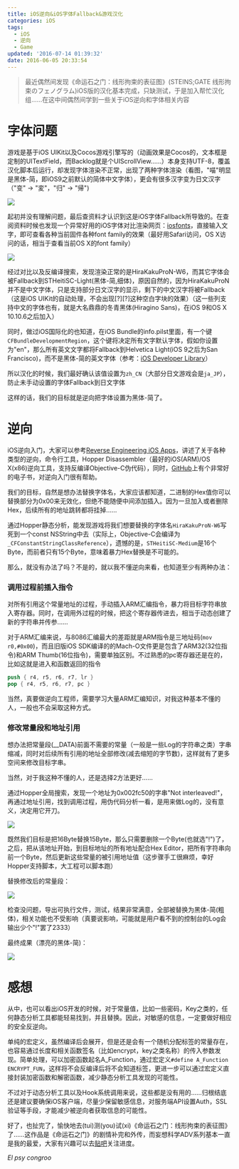 ```yaml
---
title: iOS逆向&iOS字体Fallback&游戏汉化
categories: iOS
tags:
  - iOS
  - 逆向
  - Game
updated: '2016-07-14 01:39:32'
date: 2016-06-05 20:33:54
---
```


> 最近偶然间发现《命运石之门：线形拘束的表征图》(STEINS;GATE 线形拘束のフェノグラム)iOS版的汉化基本完成，只缺测试，于是加入帮忙汉化组……在这中间偶然间学到一些关于iOS逆向和字体相关内容

# 字体问题

游戏是基于iOS UIKit以及Cocos游戏引擎写的（动画效果是Cocos的，文本框是定制的UITextField，而Backlog就是个UIScrollView……）本身支持UTF-8，覆盖汉化脚本后运行，却发现字体渲染不正常，出现了两种字体渲染（看图，"喵"明显是黑体-简，即iOS9之前默认的简体中文字体），更会有很多汉字变为日文汉字（"变" -> "変"，"归" -> "帰")

![](https://lf3-client-infra.bytetos.com/obj/client-infra-images/lizhuoli/f7dac35688c54f2e9ac1a605b4295a39/2022-07-14/image/8/2e/d2b034dd2baab3fa03776f8ec9988.jpg)

起初并没有理解问题，最后查资料才认识到这是iOS字体Fallback所导致的。在查阅资料时候也发现一个异常好用的iOS字体对比渲染网页：[iosfonts](http://iosfonts.com)，直接输入文字，即可查看各种当前固件各种font family的效果（最好用Safari访问，OS X访问的话，相当于查看当前OS X的font family）

![](https://lf3-client-infra.bytetos.com/obj/client-infra-images/lizhuoli/f7dac35688c54f2e9ac1a605b4295a39/2022-07-14/image/1/c5/a3c3555692a29541f2a45c8799323.png)

经过对比以及反编译搜索，发现渲染正常的是HiraKakuProN-W6，而其它字体会被Fallback到STHeitiSC-Light(黑体-简,细体)，原因自然的，因为HiraKakuProN并不是中文字体，只是支持部分日文汉字的显示，剩下的中文汉字将被Fallback（这是iOS UIKit的自动处理，不会出现[?][?]这种空白字块的效果）（这一些列支持中文的字体也有，就是大名鼎鼎的冬青黑体(Hiragino Sans)，在iOS 9和OS X 10.10.6之后加入）

同时，做过iOS国际化的也知道，在iOS Bundle的info.pilst里面，有一个键`CFBundleDevelopmentRegion`，这个键将决定所有文字默认字体，假如你设置为"en"，那么所有英文文字都将Fallback到Helvetica Light(iOS 9之后为San Francisco)，而不是黑体-简的英文字体（参考：[iOS Developer Library](https://developer.apple.com/library/ios/documentation/General/Reference/InfoPlistKeyReference/Articles/CoreFoundationKeys.html#//apple_ref/doc/uid/20001431-130430)）

所以汉化的时候，我们最好确认该值设置为`zh_CN`（大部分日文游戏会是`ja_JP`），防止未手动设置的字体Fallback到日文字体

这样的话，我们的目标就是逆向把字体设置为黑体-简了。

# 逆向

iOS逆向入门，大家可以参考[Reverse Engineering iOS Apps](https://www.whitehack.com.au/reverse-engineering-ios-apps/)，讲述了关于各种类型的逆向，命令行工具，Hopper Disassembler（最好的iOS(ARM)/OS X(x86)逆向工具，支持反编译Objective-C伪代码），同时，[GitHub](https://github.com/iosre/iOSAppReverseEngineering)上有个非常好的电子书，对逆向入门很有帮助。

我们的目标，自然是想办法替换字体名，大家应该都知道，二进制的Hex值你可以替换部分为0x00来无效化，但绝不能随便中间添加插入。因为一旦加入或者删除Hex，后续所有的地址跳转都将挂掉……

通过Hopper静态分析，能发现游戏将我们想要替换的字体名`HiraKakuProN-W6`写死到一个const NSString中去（实际上，Objective-C会编译为`_CFConstantStringClassReference`），遗憾的是，`STHeitiSC-Medium`是16个Byte，而前者只有15个Byte，意味着暴力Hex替换是不可能的。

那么，就没有办法了吗？不是的，就以我不懂逆向来看，也知道至少有两种办法：

### 调用过程前插入指令
对所有引用这个常量地址的过程，手动插入ARM汇编指令，暴力将目标字符串放入寄存器。同时，在调用外过程的时候，把这个寄存器传进去，相当于动态创建了新的字符串并传参……

对于ARM汇编来说，与8086汇编最大的差距就是ARM指令是三地址码(`mov r0,#0x00`)，而且旧版iOS SDK编译的的Mach-O文件更是包含了ARM32(32位指令)和ARM Thumb(16位指令)，需要单独区别。不过熟悉的pc寄存器还是在的，比如这就是进入和函数返回的指令

```nasm
push { r4, r5, r6, r7, lr }
pop { r4, r5, r6, r7, pc }
```

当然，真要做逆向工程师，需要学习大量ARM汇编知识，对我这种基本不懂的人，一般也不会采取这种方式。

### 修改常量段和地址引用
想办法把常量段(__DATA)前面不需要的常量（一般是一些Log的字符串之类）字串缩减，同时对后续所有引用的地址全部修改(减去缩短的字节数)，这样就有了更多空间来修改目标字串。

当然，对于我这种不懂的人，还是选择2方法更好……

通过Hopper全局搜索，发现一个地址为0x002fc50的字串"Not interleaved!"，再通过地址引用，找到调用过程，用伪代码分析一看，是用来做Log的，没有意义，决定用它开刀。

![](https://lf3-client-infra.bytetos.com/obj/client-infra-images/lizhuoli/f7dac35688c54f2e9ac1a605b4295a39/2022-07-14/image/d/a6/20b6c740e08b4ce50c7726931039d.png)

既然我们目标是把16Byte替换15Byte，那么只需要删除一个Byte(也就选"!")了，之后，把从该地址开始，到目标地址的所有地址配合Hex Editor，把所有字符串向前一个Byte，然后更新这些常量的被引用地址值（这步骤手工很麻烦，幸好Hopper支持脚本，大工程可以脚本跑）

替换修改后的常量段：

![](https://lf3-client-infra.bytetos.com/obj/client-infra-images/lizhuoli/f7dac35688c54f2e9ac1a605b4295a39/2022-07-14/image/f/b8/2fd8b75defcd753005347e05e3994.png)

检查没问题，导出可执行文件，测试，结果非常满意，全部被替换为黑体-简(粗体)，相关功能也不受影响（真要说影响，可能就是用户看不到的控制台的Log会输出少个"!"罢了2333）

最终成果（漂亮的黑体-简)：

![](https://lf3-client-infra.bytetos.com/obj/client-infra-images/lizhuoli/f7dac35688c54f2e9ac1a605b4295a39/2022-07-14/image/5/6b/ba2950239095f36f16e57cd593b21.jpg)

# 感想

从中，也可以看出iOS开发的时候，对于常量值，比如一些密码，Key之类的，任何静态分析工具都能轻易找到，并且替换。因此，对敏感的信息，一定要做好相应的安全反逆向。

单纯的宏定义，虽然编译后会展开，但是还是会有一个随机分配标签的常量存在，也容易通过长度和相关函数签名（比如encrypt，key之类名称）的传入参数发现。简单处理，可以加密函数起名A_Function，通过宏定义`#define A_Function ENCRYPT_FUN`，这样将不会反编译后将不会知道标签，更进一步可以通过宏定义直接封装加密函数和解密函数，减少静态分析工具发现的可能性。

不过对于动态分析工具以及Hook系统调用来说，这些都是没有用的……归根结底还是建议要确保iOS客户端，尽量少保留敏感信息，对服务端API设置Auth，SSL验证等手段，才能减少被逆向者获取信息的可能性。

好了，也扯完了，愉快地去(tui)测(you)试(xi)《命运石之门：线形拘束的表征图》了……这作品是《命运石之门》的剧情补完和外传，而妄想科学ADV系列基本一直是我的最爱，大家有兴趣可以去[贴吧](http://tieba.baidu.com/p/4260615784)关注进度。

*El psy congroo*
